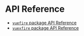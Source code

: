 # API Reference

- [`vuefire` package API Reference](./vuefire.md)
- [`vuexfire` package API Reference](./vuexfire.md)
